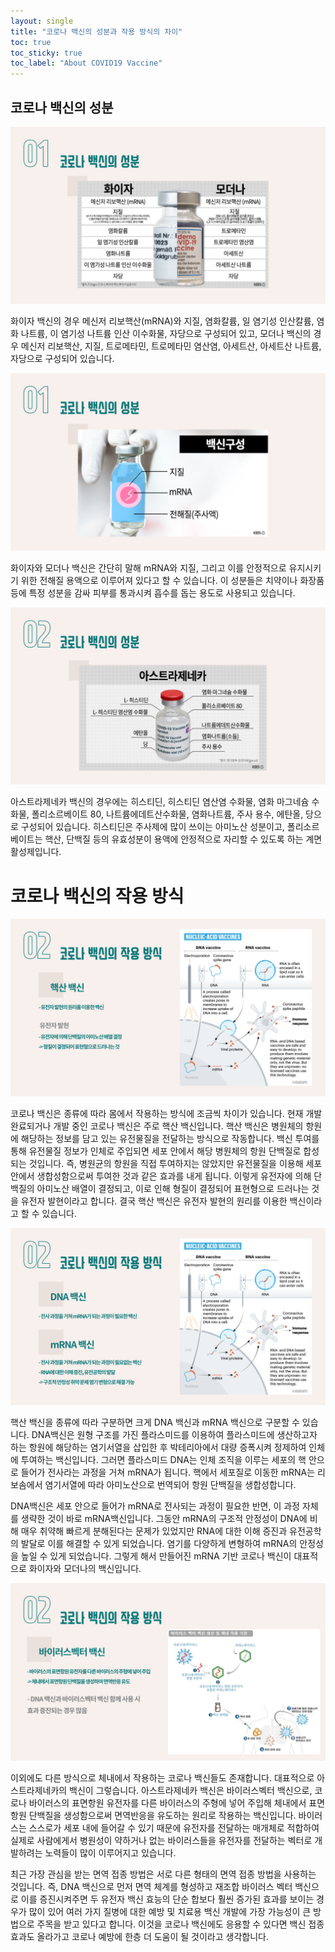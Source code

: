 ```yaml
---
layout: single
title: "코로나 백신의 성분과 작용 방식의 차이"
toc: true
toc_sticky: true
toc_label: "About COVID19 Vaccine"
---
```


## 코로나 백신의 성분
![freefall_motion_all_graph](/assets/images/슬라이드4.PNG)  

화이자 백신의 경우 메신저 리보핵산(mRNA)와 지질, 염화칼륨, 일 염기성 인산칼륨, 염화 나트륨, 이 염기성 나트륨 인산 이수화물, 자당으로 구성되어 있고, 모더나 백신의 경우 메신저 리보핵산, 지질, 트로메타민, 트로메타민 염산염, 아세트산, 아세트산 나트륨, 자당으로 구성되어 있습니다.

![freefall_motion_all_graph](/assets/images/슬라이드5.PNG) 

화이자와 모더나 백신은 간단히 말해 mRNA와 지질, 그리고 이를 안정적으로 유지시키기 위한 전해질 용액으로 이루어져 있다고 할 수 있습니다. 이 성분들은 치약이나 화장품 등에 특정 성분을 감싸 피부를 통과시켜 흡수를 돕는 용도로 사용되고 있습니다.

![freefall_motion_all_graph](/assets/images/슬라이드6.PNG) 

아스트라제네카 백신의 경우에는 히스티딘, 히스티딘 염산염 수화물, 염화 마그네슘 수화물, 폴리소르베이트 80, 나트륨에데트산수화물, 염화나트륨, 주사 용수, 에탄올, 당으로 구성되어 있습니다. 히스티딘은 주사제에 많이 쓰이는 아미노산 성분이고, 폴리소르베이트는 핵산, 단백질 등의 유효성분이 용액에 안정적으로 자리할 수 있도록 하는 계면활성제입니다.

# 코로나 백신의 작용 방식

![freefall_motion_all_graph](/assets/images/슬라이드7.PNG) 

코로나 백신은 종류에 따라 몸에서 작용하는 방식에 조금씩 차이가 있습니다. 현재 개발 완료되거나 개발 중인 코로나 백신은 주로 핵산 백신입니다. 핵산 백신은 병원체의 항원에 해당하는 정보를 담고 있는 유전물질을 전달하는 방식으로 작동합니다. 백신 투여를 통해 유전물질 정보가 인체로 주입되면 세포 안에서 해당 병원체의 항원 단백질로 합성되는 것입니다. 즉, 병원균의 항원을 직접 투여하지는 않았지만 유전물질을 이용해 세포 안에서 생합성함으로써 투여한 것과 같은 효과를 내게 됩니다. 이렇게 유전자에 의해 단백질의 아미노산 배열이 결정되고, 이로 인해 형질이 결정되어 표현형으로 드러나는 것을 유전자 발현이라고 합니다. 결국 핵산 백신은 유전자 발현의 원리를 이용한 백신이라고 할 수 있습니다.

![freefall_motion_all_graph](/assets/images/슬라이드8.PNG) 

핵산 백신을 종류에 따라 구분하면 크게 DNA 백신과 mRNA 백신으로 구분할 수 있습니다. DNA백신은 원형 구조를 가진 플라스미드를 이용하여 플라스미드에 생산하고자 하는 항원에 해당하는 염기서열을 삽입한 후 박테리아에서 대량 증폭시켜 정제하여 인체에 투여하는 백신입니다. 그러면 플라스미드 DNA는 인체 조직을 이루는 세포의 핵 안으로 들어가 전사라는 과정을 거쳐 mRNA가 됩니다. 핵에서 세포질로 이동한 mRNA는 리보솜에서 염기서열에 따라 아미노산으로 번역되어 항원 단백질을 생합성합니다.

DNA백신은 세포 안으로 들어가 mRNA로 전사되는 과정이 필요한 반면, 이 과정 자체를 생략한 것이 바로 mRNA백신입니다. 그동안 mRNA의 구조적 안정성이 DNA에 비해 매우 취약해 빠르게 분해된다는 문제가 있었지만 RNA에 대한 이해 증진과 유전공학의 발달로 이를 해결할 수 있게 되었습니다. 염기를 다양하게 변형하여 mRNA의 안정성을 높일 수 있게 되었습니다. 그렇게 해서 만들어진 mRNA 기반 코로나 백신이 대표적으로 화이자와 모더나의 백신입니다.

![freefall_motion_all_graph](/assets/images/슬라이드9.PNG) 

이외에도 다른 방식으로 체내에서 작용하는 코로나 백신들도 존재합니다. 대표적으로 아스트라제네카의 백신이 그렇습니다. 아스트라제네카 백신은 바이러스벡터 백신으로, 코로나 바이러스의 표면항원 유전자를 다른 바이러스의 주형에 넣어 주입해 체내에서 표면항원 단백질을 생성함으로써 면역반응을 유도하는 원리로 작용하는 백신입니다. 바이러스는 스스로가 세포 내에 들어갈 수 있기 때문에 유전자를 전달하는 매개체로 적합하여 실제로 사람에게서 병원성이 약하거나 없는 바이러스들을 유전자를 전달하는 벡터로 개발하려는 노력들이 많이 이루어지고 있습니다.

최근 가장 관심을 받는 면역 접종 방법은 서로 다른 형태의 면역 접종 방법을 사용하는 것입니다. 즉, DNA 백신으로 먼저 면역 체계를 형성하고 재조합 바이러스 벡터 백신으로 이를 증진시켜주면 두 유전자 백신 효능의 단순 합보다 훨씬 증가된 효과를 보이는 경우가 많이 있어 여러 가지 질병에 대한 예방 및 치료용 백신 개발에 가장 가능성이 큰 방법으로 주목을 받고 있다고 합니다. 이것을 코로나 백신에도 응용할 수 있다면 백신 접종 효과도 올라가고 코로나 예방에 한층 더 도움이 될 것이라고 생각합니다.
